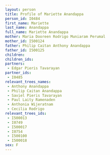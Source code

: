 ```yaml
---
layout: person
title: Profile of Mariette Anandappa
person_id: I0484
first_name: Mariette
last_name: Anandappa
full_name: Mariette Anandappa
mother: Maria Dooreen Rodrigo Muniaram Perumal
mother_id: I500124
father: Philip Caitan Anthony Anandappa
father_id: I500125
children:
children_ids:
partners:
 - Edgar Pieris Tavarayan
partner_ids:
 - I0485
relevant_trees_names:
 - Anthony Anandappa
 - Philip Caitan Anandappa
 - Saviel Pieris Tavarayan
 - Paul Laity Ramenaden
 - Anthonia Wijeratnam
 - Cecilia Rodrigo
relevant_trees_ids:
 - I500013
 - I0749
 - I500017
 - I0754
 - I500100
 - I500018
sex: F
---
```


